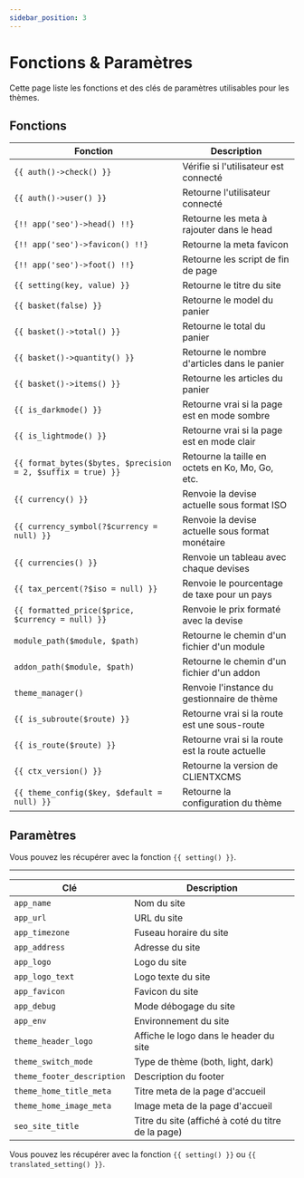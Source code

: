 ```yaml
---
sidebar_position: 3
---
```

# Fonctions & Paramètres
Cette page liste les fonctions et des clés de paramètres utilisables pour les thèmes.
## Fonctions
| Fonction                                                     | Description                                      |
|--------------------------------------------------------------|--------------------------------------------------|
| `{{ auth()->check() }}`                                      | Vérifie si l'utilisateur est connecté            |
| `{{ auth()->user() }}`                                       | Retourne l'utilisateur connecté                  |
| `{!! app('seo')->head() !!}`                                 | Retourne les meta à rajouter dans le head        |
| `{!! app('seo')->favicon() !!}`                              | Retourne la meta favicon                         |
| `{!! app('seo')->foot() !!}`                                 | Retourne les script de fin de page               |
| `{{ setting(key, value) }}`                                  | Retourne le titre du site                        |
| `{{ basket(false) }}`                                        | Retourne le model du panier                      |
| `{{ basket()->total() }}`                                    | Retourne le total du panier                      |
| `{{ basket()->quantity() }}`                                 | Retourne le nombre d'articles dans le panier     |
| `{{ basket()->items() }}`                                    | Retourne les articles du panier                  |
| `{{ is_darkmode() }}`                                        | Retourne vrai si la page est en mode sombre      |
| `{{ is_lightmode() }}`                                       | Retourne vrai si la page est en mode clair       |
| `{{ format_bytes($bytes, $precision = 2, $suffix = true) }}` | Retourne la taille en octets en Ko, Mo, Go, etc. |
| `{{ currency() }}`                                           | Renvoie la devise actuelle sous format ISO       |
| `{{ currency_symbol(?$currency = null) }}`                   | Renvoie la devise actuelle sous format monétaire |
| `{{ currencies() }}`                                         | Renvoie un tableau avec chaque devises           |
| `{{ tax_percent(?$iso = null) }}`                            | Renvoie le pourcentage de taxe pour un pays      |
| `{{ formatted_price($price, $currency = null) }}`            | Renvoie le prix formaté avec la devise           |
| `module_path($module, $path)`                                | Retourne le chemin d'un fichier d'un module      |
| `addon_path($module, $path)`                                 | Retourne le chemin d'un fichier d'un addon       |
| `theme_manager()`                                            | Renvoie l'instance du gestionnaire de thème      |
| `{{ is_subroute($route) }}`                                  | Retourne vrai si la route est une sous-route     |
| `{{ is_route($route) }}`                                     | Retourne vrai si la route est la route actuelle  |
| `{{ ctx_version() }}`                                        | Retourne la version de CLIENTXCMS                |
| `{{ theme_config($key, $default = null) }}`                  | Retourne la configuration du thème               |

## Paramètres

Vous pouvez les récupérer avec la fonction `{{ setting() }}`.

----------------
| Clé                        | Description                                        |
|----------------------------|----------------------------------------------------|
| `app_name`                 | Nom du site                                        |
| `app_url`                  | URL du site                                        |
| `app_timezone`             | Fuseau horaire du site                             |
| `app_address`              | Adresse du site                                    |
| `app_logo`                 | Logo du site                                       |
| `app_logo_text`            | Logo texte du site                                 |
| `app_favicon`              | Favicon du site                                    |
| `app_debug`                | Mode débogage du site                              |
| `app_env`                  | Environnement du site                              |
| `theme_header_logo`        | Affiche le logo dans le header du site             |
| `theme_switch_mode`        | Type de thème (both, light, dark)                  |
| `theme_footer_description` | Description du footer                              |
| `theme_home_title_meta`    | Titre meta de la page d'accueil                    |
| `theme_home_image_meta`    | Image meta de la page d'accueil                    |
| `seo_site_title`           | Titre du site (affiché à coté du titre de la page) |


Vous pouvez les récupérer avec la fonction `{{ setting() }}` ou `{{ translated_setting() }}`.